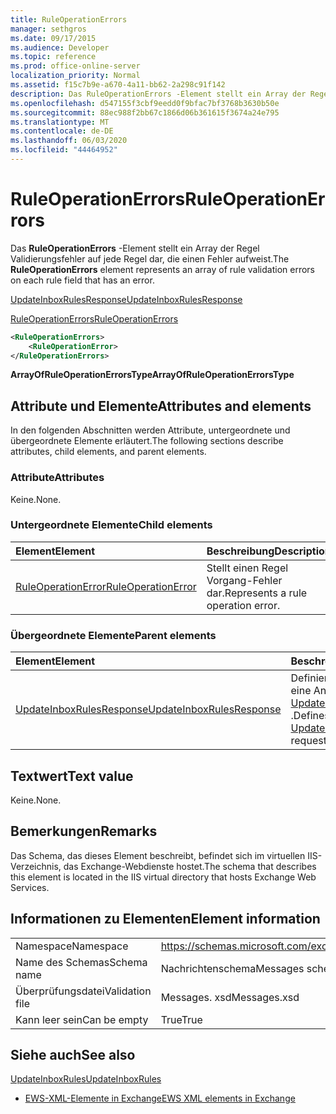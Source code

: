 ```yaml
---
title: RuleOperationErrors
manager: sethgros
ms.date: 09/17/2015
ms.audience: Developer
ms.topic: reference
ms.prod: office-online-server
localization_priority: Normal
ms.assetid: f15c7b9e-a670-4a11-bb62-2a298c91f142
description: Das RuleOperationErrors -Element stellt ein Array der Regel Validierungsfehler auf jede Regel dar, die einen Fehler aufweist.
ms.openlocfilehash: d547155f3cbf9eedd0f9bfac7bf3768b3630b50e
ms.sourcegitcommit: 88ec988f2bb67c1866d06b361615f3674a24e795
ms.translationtype: MT
ms.contentlocale: de-DE
ms.lasthandoff: 06/03/2020
ms.locfileid: "44464952"
---
```

# <a name="ruleoperationerrors"></a><span data-ttu-id="574a6-103">RuleOperationErrors</span><span class="sxs-lookup"><span data-stu-id="574a6-103">RuleOperationErrors</span></span>

<span data-ttu-id="574a6-104">Das **RuleOperationErrors** -Element stellt ein Array der Regel Validierungsfehler auf jede Regel dar, die einen Fehler aufweist.</span><span class="sxs-lookup"><span data-stu-id="574a6-104">The **RuleOperationErrors** element represents an array of rule validation errors on each rule field that has an error.</span></span> 
  
[<span data-ttu-id="574a6-105">UpdateInboxRulesResponse</span><span class="sxs-lookup"><span data-stu-id="574a6-105">UpdateInboxRulesResponse</span></span>](updateinboxrulesresponse.md)
  
[<span data-ttu-id="574a6-106">RuleOperationErrors</span><span class="sxs-lookup"><span data-stu-id="574a6-106">RuleOperationErrors</span></span>](ruleoperationerrors.md)
  
```XML
<RuleOperationErrors>
    <RuleOperationError>
</RuleOperationErrors>
```

 <span data-ttu-id="574a6-107">**ArrayOfRuleOperationErrorsType**</span><span class="sxs-lookup"><span data-stu-id="574a6-107">**ArrayOfRuleOperationErrorsType**</span></span>
## <a name="attributes-and-elements"></a><span data-ttu-id="574a6-108">Attribute und Elemente</span><span class="sxs-lookup"><span data-stu-id="574a6-108">Attributes and elements</span></span>

<span data-ttu-id="574a6-109">In den folgenden Abschnitten werden Attribute, untergeordnete und übergeordnete Elemente erläutert.</span><span class="sxs-lookup"><span data-stu-id="574a6-109">The following sections describe attributes, child elements, and parent elements.</span></span>
  
### <a name="attributes"></a><span data-ttu-id="574a6-110">Attribute</span><span class="sxs-lookup"><span data-stu-id="574a6-110">Attributes</span></span>

<span data-ttu-id="574a6-111">Keine.</span><span class="sxs-lookup"><span data-stu-id="574a6-111">None.</span></span>
  
### <a name="child-elements"></a><span data-ttu-id="574a6-112">Untergeordnete Elemente</span><span class="sxs-lookup"><span data-stu-id="574a6-112">Child elements</span></span>

|<span data-ttu-id="574a6-113">**Element**</span><span class="sxs-lookup"><span data-stu-id="574a6-113">**Element**</span></span>|<span data-ttu-id="574a6-114">**Beschreibung**</span><span class="sxs-lookup"><span data-stu-id="574a6-114">**Description**</span></span>|
|:-----|:-----|
|[<span data-ttu-id="574a6-115">RuleOperationError</span><span class="sxs-lookup"><span data-stu-id="574a6-115">RuleOperationError</span></span>](ruleoperationerror.md) <br/> |<span data-ttu-id="574a6-116">Stellt einen Regel Vorgang-Fehler dar.</span><span class="sxs-lookup"><span data-stu-id="574a6-116">Represents a rule operation error.</span></span>  <br/> |
   
### <a name="parent-elements"></a><span data-ttu-id="574a6-117">Übergeordnete Elemente</span><span class="sxs-lookup"><span data-stu-id="574a6-117">Parent elements</span></span>

|<span data-ttu-id="574a6-118">**Element**</span><span class="sxs-lookup"><span data-stu-id="574a6-118">**Element**</span></span>|<span data-ttu-id="574a6-119">**Beschreibung**</span><span class="sxs-lookup"><span data-stu-id="574a6-119">**Description**</span></span>|
|:-----|:-----|
|[<span data-ttu-id="574a6-120">UpdateInboxRulesResponse</span><span class="sxs-lookup"><span data-stu-id="574a6-120">UpdateInboxRulesResponse</span></span>](updateinboxrulesresponse.md) <br/> |<span data-ttu-id="574a6-121">Definiert eine Antwort auf eine Anforderung [UpdateInboxRules](updateinboxrules.md) .</span><span class="sxs-lookup"><span data-stu-id="574a6-121">Defines a response to an [UpdateInboxRules](updateinboxrules.md) request.</span></span>  <br/> |
   
## <a name="text-value"></a><span data-ttu-id="574a6-122">Textwert</span><span class="sxs-lookup"><span data-stu-id="574a6-122">Text value</span></span>

<span data-ttu-id="574a6-123">Keine.</span><span class="sxs-lookup"><span data-stu-id="574a6-123">None.</span></span>
  
## <a name="remarks"></a><span data-ttu-id="574a6-124">Bemerkungen</span><span class="sxs-lookup"><span data-stu-id="574a6-124">Remarks</span></span>

<span data-ttu-id="574a6-125">Das Schema, das dieses Element beschreibt, befindet sich im virtuellen IIS-Verzeichnis, das Exchange-Webdienste hostet.</span><span class="sxs-lookup"><span data-stu-id="574a6-125">The schema that describes this element is located in the IIS virtual directory that hosts Exchange Web Services.</span></span>
  
## <a name="element-information"></a><span data-ttu-id="574a6-126">Informationen zu Elementen</span><span class="sxs-lookup"><span data-stu-id="574a6-126">Element information</span></span>

|||
|:-----|:-----|
|<span data-ttu-id="574a6-127">Namespace</span><span class="sxs-lookup"><span data-stu-id="574a6-127">Namespace</span></span>  <br/> |https://schemas.microsoft.com/exchange/services/2006/messages  <br/> |
|<span data-ttu-id="574a6-128">Name des Schemas</span><span class="sxs-lookup"><span data-stu-id="574a6-128">Schema name</span></span>  <br/> |<span data-ttu-id="574a6-129">Nachrichtenschema</span><span class="sxs-lookup"><span data-stu-id="574a6-129">Messages schema</span></span>  <br/> |
|<span data-ttu-id="574a6-130">Überprüfungsdatei</span><span class="sxs-lookup"><span data-stu-id="574a6-130">Validation file</span></span>  <br/> |<span data-ttu-id="574a6-131">Messages. xsd</span><span class="sxs-lookup"><span data-stu-id="574a6-131">Messages.xsd</span></span>  <br/> |
|<span data-ttu-id="574a6-132">Kann leer sein</span><span class="sxs-lookup"><span data-stu-id="574a6-132">Can be empty</span></span>  <br/> |<span data-ttu-id="574a6-133">True</span><span class="sxs-lookup"><span data-stu-id="574a6-133">True</span></span>  <br/> |
   
## <a name="see-also"></a><span data-ttu-id="574a6-134">Siehe auch</span><span class="sxs-lookup"><span data-stu-id="574a6-134">See also</span></span>



[<span data-ttu-id="574a6-135">UpdateInboxRules</span><span class="sxs-lookup"><span data-stu-id="574a6-135">UpdateInboxRules</span></span>](updateinboxrules.md)


- [<span data-ttu-id="574a6-136">EWS-XML-Elemente in Exchange</span><span class="sxs-lookup"><span data-stu-id="574a6-136">EWS XML elements in Exchange</span></span>](ews-xml-elements-in-exchange.md)

